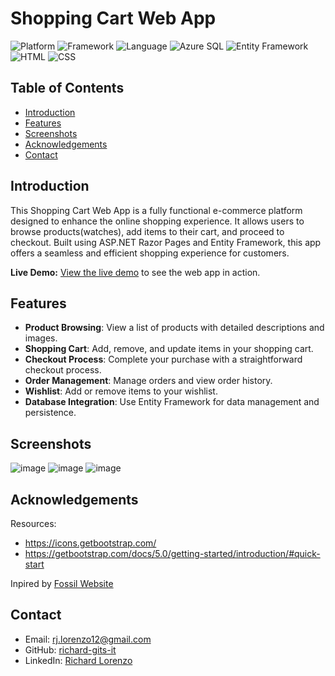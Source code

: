 # Shopping Cart Web App

![Platform](https://img.shields.io/badge/platform-Web-blue.svg) ![Framework](https://img.shields.io/badge/framework-ASP.NET_Core_Razor_Pages-blue.svg) ![Language](https://img.shields.io/badge/language-C%23-blue.svg) ![Azure SQL](https://img.shields.io/badge/Azure_SQL-Enabled-blue.svg)
![Entity Framework](https://img.shields.io/badge/Entity_Framework-6.0-blue.svg)![HTML](https://img.shields.io/badge/HTML-5-orange.svg)
![CSS](https://img.shields.io/badge/CSS-3-blue.svg)

## Table of Contents
- [Introduction](#introduction)
- [Features](#features)
- [Screenshots](#screenshots)
- [Acknowledgements](#acknowledgements)
- [Contact](#contact)

## Introduction

This Shopping Cart Web App is a fully functional e-commerce platform designed to enhance the online shopping experience. It allows users to browse products(watches), add items to their cart, and proceed to checkout. Built using ASP.NET Razor Pages and Entity Framework, this app offers a seamless and efficient shopping experience for customers.

**Live Demo:** [View the live demo](https://rchwebapp.azurewebsites.net/) to see the web app in action.

## Features

- **Product Browsing**: View a list of products with detailed descriptions and images.
- **Shopping Cart**: Add, remove, and update items in your shopping cart.
- **Checkout Process**: Complete your purchase with a straightforward checkout process.
- **Order Management**: Manage orders and view order history.
- **Wishlist**: Add or remove items to your wishlist.
- **Database Integration**: Use Entity Framework for data management and persistence.

## Screenshots

![image](https://github.com/user-attachments/assets/a73c3f5b-fb2f-4e8f-8102-164f63dd1c44)
![image](https://github.com/user-attachments/assets/89ee441b-8b20-4eaf-ab1b-9f0350f467e3)
![image](https://github.com/user-attachments/assets/8bfd269c-4e39-4b78-82e2-167470ae68e0)

## Acknowledgements

Resources:
- https://icons.getbootstrap.com/
- https://getbootstrap.com/docs/5.0/getting-started/introduction/#quick-start

Inpired by [Fossil Website](https://www.fossil.com/en-ca/)

## Contact

- Email: rj.lorenzo12@gmail.com
- GitHub: [richard-gits-it](https://github.com/richard-gits-it)
- LinkedIn: [Richard Lorenzo](https://www.linkedin.com/in/rj-lorenzo/)
